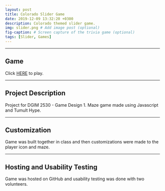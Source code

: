 ```yaml
---
layout: post
title: Colorado Slider Game
date: 2019-12-09 13:32:20 +0300
description: Colorado themed slider game.   
img: slider.png # Add image post (optional)
fig-caption: # Screen capture of the trivia game (optional)
tags: [Slider, Games]
---
```

----
## Game
Click <a href = "https://azschokke.github.io/slider" target = "_blank" >HERE</a> to play. 

----

## Project Description
Project for DGIM 2530 - Game Design 1. 
Maze game made using Javascript and Tumult Hype. 

----

## Customization
Game was built together in class and then customizations were made to the player icon and maze. 

----

## Hosting and Usability Testing
Game was hosted on GitHub and usability testing was done with two volunteers. 

